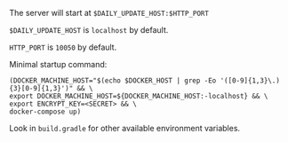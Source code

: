 The server will start at `$DAILY_UPDATE_HOST:$HTTP_PORT`

`$DAILY_UPDATE_HOST` is `localhost` by default.

`HTTP_PORT` is `10050` by default.

Minimal startup command:
```
(DOCKER_MACHINE_HOST="$(echo $DOCKER_HOST | grep -Eo '([0-9]{1,3}\.){3}[0-9]{1,3}')" && \
export DOCKER_MACHINE_HOST=${DOCKER_MACHINE_HOST:-localhost} && \
export ENCRYPT_KEY=<SECRET> && \
docker-compose up)
```

Look in `build.gradle` for other available environment variables.
